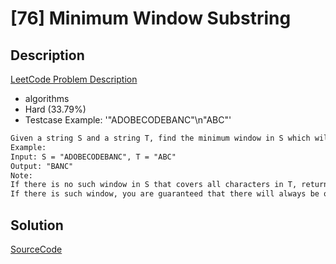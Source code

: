 # [76] Minimum Window Substring

## Description

[LeetCode Problem Description](https://leetcode.com/problems/minimum-window-substring/description/)

* algorithms
* Hard (33.79%)
* Testcase Example:  '"ADOBECODEBANC"\n"ABC"'

```md
Given a string S and a string T, find the minimum window in S which will contain all the characters in T in complexity O(n).
Example:
Input: S = "ADOBECODEBANC", T = "ABC"
Output: "BANC"
Note:
If there is no such window in S that covers all characters in T, return the empty string "".
If there is such window, you are guaranteed that there will always be only one unique minimum window in S.
```

## Solution

[SourceCode](./solution.js)

